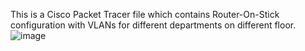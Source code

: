 This is a Cisco Packet Tracer file which contains Router-On-Stick configuration with VLANs for different departments on different floor.
![image](https://github.com/TenzinN611/RouterOnStick_DifferentDepartment_DifferentFloorVLAN/assets/72403510/29a1794c-d6ca-4040-b16e-a3ec41c5608a)
